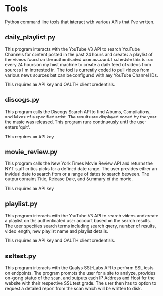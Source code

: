 # Tools

Python command line tools that interact with various APIs that I've written.

## daily_playlist.py

This program interacts with the YouTube V3 API to search YouTube Channels for content posted in the past 24 hours and creates a playlist of the videos found on the authenticated user account. I schedule this to run every 24 hours on my host machine to create a daily feed of videos from sources I'm interested in. The tool is currently coded to pull videos from various news sources but can be configured with any YouTube Channel IDs.

This requires an API key and OAUTH client credentials.

## discogs.py

This program calls the Discogs Search API to find Albums, Compilations, and Mixes of a specified artist. The results are displayed sorted by the year the music was released. This program runs continuously until the user enters 'quit'.

This requires an API key.

## movie_review.py

This program calls the New York Times Movie Review API and returns the NYT staff critics picks for a defined date range. The user provides either an invidual date to search from or a range of dates to search between. The output contains Title, Release Date, and Summary of the movie.

This requires an API key.

## playlist.py 

This program interacts with the YouTube V3 API to search videos and create a playlist on the authenticated user account based on the search results. The user specifies search terms including search query, number of results, video length, new playlist name and playlist details.

This requires an API key and OAUTH client credentials.

## ssltest.py

This program interacts with the Qualys SSL-Labs API to perform SSL tests on endpoints. The program prompts the user for a site to analyze, provides on-going status of the scan, and outputs each IP Address and Host for the website with their respective SSL test grade. The user then has to option to request a detailed report from the scan which will be written to disk.
